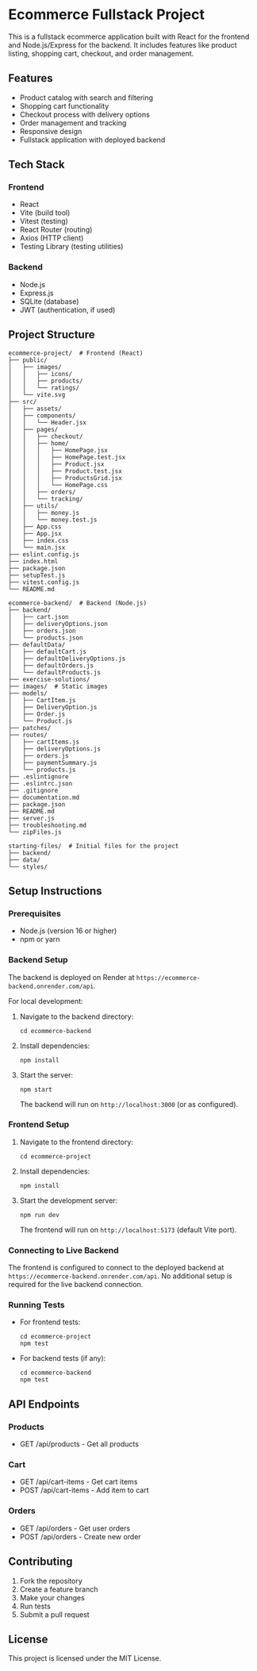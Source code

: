 # Ecommerce Fullstack Project

This is a fullstack ecommerce application built with React for the frontend and Node.js/Express for the backend. It includes features like product listing, shopping cart, checkout, and order management.

## Features

- Product catalog with search and filtering
- Shopping cart functionality
- Checkout process with delivery options
- Order management and tracking
- Responsive design
- Fullstack application with deployed backend

## Tech Stack

### Frontend
- React
- Vite (build tool)
- Vitest (testing)
- React Router (routing)
- Axios (HTTP client)
- Testing Library (testing utilities)

### Backend
- Node.js
- Express.js
- SQLite (database)
- JWT (authentication, if used)

## Project Structure

```
ecommerce-project/  # Frontend (React)
├── public/
│   ├── images/
│   │   ├── icons/
│   │   ├── products/
│   │   └── ratings/
│   └── vite.svg
├── src/
│   ├── assets/
│   ├── components/
│   │   └── Header.jsx
│   ├── pages/
│   │   ├── checkout/
│   │   ├── home/
│   │   │   ├── HomePage.jsx
│   │   │   ├── HomePage.test.jsx
│   │   │   ├── Product.jsx
│   │   │   ├── Product.test.jsx
│   │   │   ├── ProductsGrid.jsx
│   │   │   └── HomePage.css
│   │   ├── orders/
│   │   └── tracking/
│   ├── utils/
│   │   ├── money.js
│   │   └── money.test.js
│   ├── App.css
│   ├── App.jsx
│   ├── index.css
│   └── main.jsx
├── eslint.config.js
├── index.html
├── package.json
├── setupTest.js
├── vitest.config.js
└── README.md

ecommerce-backend/  # Backend (Node.js)
├── backend/
│   ├── cart.json
│   ├── deliveryOptions.json
│   ├── orders.json
│   └── products.json
├── defaultData/
│   ├── defaultCart.js
│   ├── defaultDeliveryOptions.js
│   ├── defaultOrders.js
│   └── defaultProducts.js
├── exercise-solutions/
├── images/  # Static images
├── models/
│   ├── CartItem.js
│   ├── DeliveryOption.js
│   ├── Order.js
│   └── Product.js
├── patches/
├── routes/
│   ├── cartItems.js
│   ├── deliveryOptions.js
│   ├── orders.js
│   ├── paymentSummary.js
│   └── products.js
├── .eslintignore
├── .eslintrc.json
├── .gitignore
├── documentation.md
├── package.json
├── README.md
├── server.js
├── troubleshooting.md
└── zipFiles.js

starting-files/  # Initial files for the project
├── backend/
├── data/
└── styles/
```

## Setup Instructions

### Prerequisites
- Node.js (version 16 or higher)
- npm or yarn

### Backend Setup
The backend is deployed on Render at `https://ecommerce-backend.onrender.com/api`.

For local development:
1. Navigate to the backend directory:
   ```
   cd ecommerce-backend
   ```
2. Install dependencies:
   ```
   npm install
   ```
3. Start the server:
   ```
   npm start
   ```
   The backend will run on `http://localhost:3000` (or as configured).

### Frontend Setup
1. Navigate to the frontend directory:
   ```
   cd ecommerce-project
   ```
2. Install dependencies:
   ```
   npm install
   ```
3. Start the development server:
   ```
   npm run dev
   ```
   The frontend will run on `http://localhost:5173` (default Vite port).

### Connecting to Live Backend
The frontend is configured to connect to the deployed backend at `https://ecommerce-backend.onrender.com/api`. No additional setup is required for the live backend connection.

### Running Tests
- For frontend tests:
  ```
  cd ecommerce-project
  npm test
  ```
- For backend tests (if any):
  ```
  cd ecommerce-backend
  npm test
  ```

## API Endpoints

### Products
- GET /api/products - Get all products

### Cart
- GET /api/cart-items - Get cart items
- POST /api/cart-items - Add item to cart

### Orders
- GET /api/orders - Get user orders
- POST /api/orders - Create new order

## Contributing

1. Fork the repository
2. Create a feature branch
3. Make your changes
4. Run tests
5. Submit a pull request

## License

This project is licensed under the MIT License.

